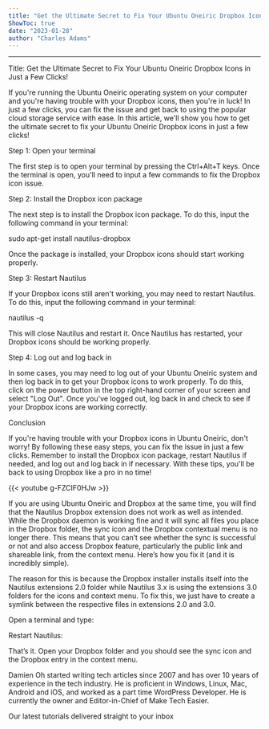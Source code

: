 ```yaml
---
title: "Get the Ultimate Secret to Fix Your Ubuntu Oneiric Dropbox Icons in Just a Few Clicks!"
ShowToc: true 
date: "2023-01-28"
author: "Charles Adams"
---
```

*****
Title: Get the Ultimate Secret to Fix Your Ubuntu Oneiric Dropbox Icons in Just a Few Clicks!

If you're running the Ubuntu Oneiric operating system on your computer and you're having trouble with your Dropbox icons, then you're in luck! In just a few clicks, you can fix the issue and get back to using the popular cloud storage service with ease. In this article, we'll show you how to get the ultimate secret to fix your Ubuntu Oneiric Dropbox icons in just a few clicks!

Step 1: Open your terminal

The first step is to open your terminal by pressing the Ctrl+Alt+T keys. Once the terminal is open, you'll need to input a few commands to fix the Dropbox icon issue.

Step 2: Install the Dropbox icon package

The next step is to install the Dropbox icon package. To do this, input the following command in your terminal:

sudo apt-get install nautilus-dropbox

Once the package is installed, your Dropbox icons should start working properly.

Step 3: Restart Nautilus

If your Dropbox icons still aren't working, you may need to restart Nautilus. To do this, input the following command in your terminal:

nautilus -q

This will close Nautilus and restart it. Once Nautilus has restarted, your Dropbox icons should be working properly.

Step 4: Log out and log back in

In some cases, you may need to log out of your Ubuntu Oneiric system and then log back in to get your Dropbox icons to work properly. To do this, click on the power button in the top right-hand corner of your screen and select "Log Out". Once you've logged out, log back in and check to see if your Dropbox icons are working correctly.

Conclusion

If you're having trouble with your Dropbox icons in Ubuntu Oneiric, don't worry! By following these easy steps, you can fix the issue in just a few clicks. Remember to install the Dropbox icon package, restart Nautilus if needed, and log out and log back in if necessary. With these tips, you'll be back to using Dropbox like a pro in no time!

{{< youtube g-FZCIF0HJw >}} 



If you are using Ubuntu Oneiric and Dropbox at the same time, you will find that the Nautilus Dropbox extension does not work as well as intended. While the Dropbox daemon is working fine and it will sync all files you place in the Dropbox folder, the sync icon and the Dropbox contextual menu is no longer there. This means that you can’t see whether the sync is successful or not and also access Dropbox feature, particularly the public link and shareable link, from the context menu. Here’s how you fix it (and it is incredibly simple).

The reason for this is because the Dropbox installer installs itself into the Nautilus extensions 2.0 folder while Nautilus 3.x is using the extensions 3.0 folders for the icons and context menu. To fix this, we just have to create a symlink between the respective files in extensions 2.0 and 3.0. 
 
Open a terminal and type:
 
Restart Nautilus:
 
That’s it. Open your Dropbox folder and you should see the sync icon and the Dropbox entry in the context menu.
 
Damien Oh started writing tech articles since 2007 and has over 10 years of experience in the tech industry. He is proficient in Windows, Linux, Mac, Android and iOS, and worked as a part time WordPress Developer. He is currently the owner and Editor-in-Chief of Make Tech Easier.
 
Our latest tutorials delivered straight to your inbox




